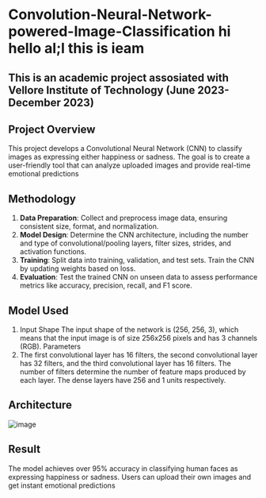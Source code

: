 # Convolution-Neural-Network-powered-Image-Classification hi hello al;l this is ieam
## This is an academic project assosiated with Vellore Institute of Technology (June 2023-December 2023)

## Project Overview 
This project develops a Convolutional Neural Network (CNN) to classify images as expressing either happiness or sadness. The goal is to create a user-friendly tool that can analyze uploaded images and provide real-time emotional predictions

## Methodology 

1. **Data Preparation**: Collect and preprocess image data, ensuring consistent size, format, and normalization.
2. **Model Design**: Determine the CNN architecture, including the number and type of convolutional/pooling layers, filter sizes, strides, and activation functions.
3. **Training**: Split data into training, validation, and test sets. Train the CNN by updating weights based on loss.
4. **Evaluation**: Test the trained CNN on unseen data to assess performance metrics like accuracy, precision, recall, and F1 score.

## Model Used 
1. Input Shape
The input shape of the network is (256, 256, 3), which means that the input image is of size 256x256 pixels and has 3 channels (RGB).
Parameters
2. The first convolutional layer has 16 filters, the second convolutional layer has 32 filters, and the third convolutional layer has 16 filters. The number of filters determine the number of feature maps produced by each layer. The dense layers have 256 and 1 units respectively.

## Architecture 
![image](https://github.com/user-attachments/assets/9f0c8697-211a-4f7e-83ef-d43e2a7153a2)

## Result
The model achieves over 95% accuracy in classifying human faces as expressing happiness or sadness. Users can upload their own images and get instant emotional predictions

